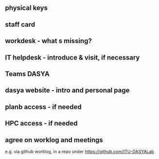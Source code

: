 ## physical keys

## staff card

## workdesk - what s missing?

## IT helpdesk - introduce & visit, if necessary

## Teams DASYA

## dasya website - intro and personal page

## planb access - if needed

## HPC access - if needed

## agree on worklog and meetings
	
  e.g. via github worklog, in a repo under
	https://github.com/ITU-DASYALab
